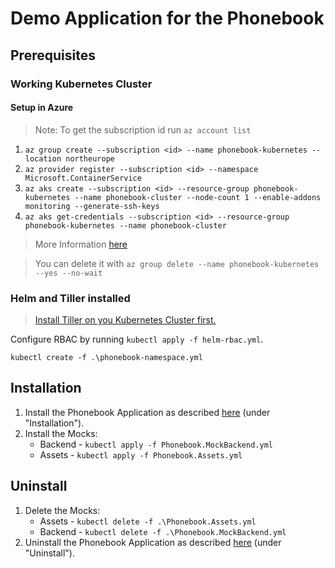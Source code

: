 # Demo Application for the Phonebook

## Prerequisites

### Working Kubernetes Cluster

#### Setup in Azure

> Note: To get the subscription id run `az account list`

1. `az group create --subscription <id> --name phonebook-kubernetes --location northeurope`
2. `az provider register --subscription <id> --namespace Microsoft.ContainerService`
3. `az aks create --subscription <id> --resource-group phonebook-kubernetes --name phonebook-cluster --node-count 1 --enable-addons monitoring --generate-ssh-keys`
4. `az aks get-credentials --subscription <id> --resource-group phonebook-kubernetes --name phonebook-cluster`

> More Information [here](https://docs.microsoft.com/de-de/azure/aks/kubernetes-walkthrough)

> You can delete it with `az group delete --name phonebook-kubernetes --yes --no-wait`

### Helm and Tiller installed

> [Install Tiller on you Kubernetes Cluster first.](https://docs.microsoft.com/de-de/azure/aks/kubernetes-helm)

Configure RBAC by running `kubectl apply -f helm-rbac.yml`.

`kubectl create -f .\phonebook-namespace.yml`

## Installation

1. Install the Phonebook Application as described [here](./../Phonebook/readme.md) (under "Installation").
2. Install the Mocks:
   - Backend - `kubectl apply -f Phonebook.MockBackend.yml`
   - Assets - `kubectl apply -f Phonebook.Assets.yml`

## Uninstall

1. Delete the Mocks: 
   - Assets - `kubectl delete -f .\Phonebook.Assets.yml`
   - Backend - `kubectl delete -f .\Phonebook.MockBackend.yml`
2. Uninstall the Phonebook Application as described  [here](./../Phonebook/readme.md) (under "Uninstall").
